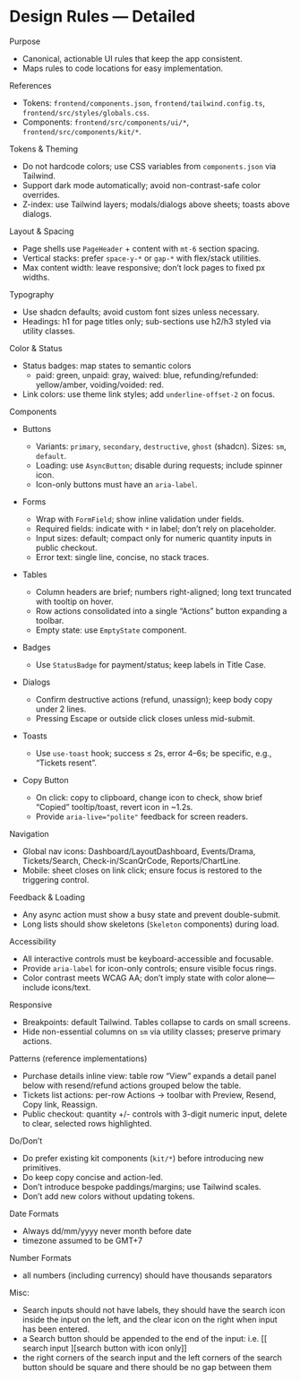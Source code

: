 # Design Rules — Detailed

Purpose
- Canonical, actionable UI rules that keep the app consistent.
- Maps rules to code locations for easy implementation.

References
- Tokens: `frontend/components.json`, `frontend/tailwind.config.ts`, `frontend/src/styles/globals.css`.
- Components: `frontend/src/components/ui/*`, `frontend/src/components/kit/*`.

Tokens & Theming
- Do not hardcode colors; use CSS variables from `components.json` via Tailwind.
- Support dark mode automatically; avoid non-contrast-safe color overrides.
- Z-index: use Tailwind layers; modals/dialogs above sheets; toasts above dialogs.

Layout & Spacing
- Page shells use `PageHeader` + content with `mt-6` section spacing.
- Vertical stacks: prefer `space-y-*` or `gap-*` with flex/stack utilities.
- Max content width: leave responsive; don’t lock pages to fixed px widths.

Typography
- Use shadcn defaults; avoid custom font sizes unless necessary.
- Headings: h1 for page titles only; sub-sections use h2/h3 styled via utility classes.

Color & Status
- Status badges: map states to semantic colors
  - paid: green, unpaid: gray, waived: blue, refunding/refunded: yellow/amber, voiding/voided: red.
- Link colors: use theme link styles; add `underline-offset-2` on focus.

Components
- Buttons
  - Variants: `primary`, `secondary`, `destructive`, `ghost` (shadcn). Sizes: `sm`, `default`.
  - Loading: use `AsyncButton`; disable during requests; include spinner icon.
  - Icon-only buttons must have an `aria-label`.

- Forms
  - Wrap with `FormField`; show inline validation under fields.
  - Required fields: indicate with `*` in label; don’t rely on placeholder.
  - Input sizes: default; compact only for numeric quantity inputs in public checkout.
  - Error text: single line, concise, no stack traces.

- Tables
  - Column headers are brief; numbers right-aligned; long text truncated with tooltip on hover.
  - Row actions consolidated into a single “Actions” button expanding a toolbar.
  - Empty state: use `EmptyState` component.

- Badges
  - Use `StatusBadge` for payment/status; keep labels in Title Case.

- Dialogs
  - Confirm destructive actions (refund, unassign); keep body copy under 2 lines.
  - Pressing Escape or outside click closes unless mid-submit.

- Toasts
  - Use `use-toast` hook; success ≤ 2s, error 4–6s; be specific, e.g., “Tickets resent”.

- Copy Button
  - On click: copy to clipboard, change icon to check, show brief “Copied” tooltip/toast, revert icon in ~1.2s.
  - Provide `aria-live="polite"` feedback for screen readers.

Navigation
- Global nav icons: Dashboard/LayoutDashboard, Events/Drama, Tickets/Search, Check-in/ScanQrCode, Reports/ChartLine.
- Mobile: sheet closes on link click; ensure focus is restored to the triggering control.

Feedback & Loading
- Any async action must show a busy state and prevent double-submit.
- Long lists should show skeletons (`Skeleton` components) during load.

Accessibility
- All interactive controls must be keyboard-accessible and focusable.
- Provide `aria-label` for icon-only controls; ensure visible focus rings.
- Color contrast meets WCAG AA; don’t imply state with color alone—include icons/text.

Responsive
- Breakpoints: default Tailwind. Tables collapse to cards on small screens.
- Hide non-essential columns on `sm` via utility classes; preserve primary actions.

Patterns (reference implementations)
- Purchase details inline view: table row “View” expands a detail panel below with resend/refund actions grouped below the table.
- Tickets list actions: per-row Actions → toolbar with Preview, Resend, Copy link, Reassign.
- Public checkout: quantity +/- controls with 3-digit numeric input, delete to clear, selected rows highlighted.

Do/Don’t
- Do prefer existing kit components (`kit/*`) before introducing new primitives.
- Do keep copy concise and action-led.
- Don’t introduce bespoke paddings/margins; use Tailwind scales.
- Don’t add new colors without updating tokens.

Date Formats
- Always dd/mm/yyyy never month before date
- timezone assumed to be GMT+7

Number Formats
- all numbers (including currency) should have thousands separators

Misc:
- Search inputs should not have labels, they should have the search icon inside the input on the left, and the clear icon on the right when input has been entered. 
- a Search button should be appended to the end of the input: 
i.e. [[ search input ][search button with icon only]]
- the right corners of the search input and the left corners of the search button should be square and there should be no gap between them